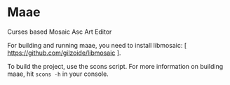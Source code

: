 Maae
====

Curses based Mosaic Asc Art Editor

For building and running maae, you need to install libmosaic:
[ https://github.com/gilzoide/libmosaic ].

To build the project, use the scons script.
For more information on building maae, hit `scons -h` in your console.
